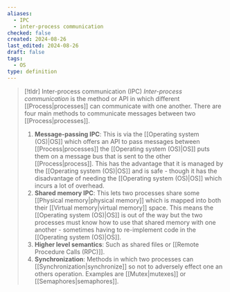```yaml
---
aliases:
  - IPC
  - inter-process communication
checked: false
created: 2024-08-26
last_edited: 2024-08-26
draft: false
tags:
  - OS
type: definition
---
```

>[!tldr] Inter-process communication (IPC)
>*Inter-process communication* is the method or API in which different [[Process|processes]] can communicate with one another. There are four main methods to communicate messages between two [[Process|processes]].
>1. **Message-passing IPC**: This is via the [[Operating system (OS)|OS]] which offers an API to pass messages between [[Process|processes]] the [[Operating system (OS)|OS]] puts them on a message bus that is sent to the other [[Process|process]]. This has the advantage that it is managed by the [[Operating system (OS)|OS]] and is safe - though it has the disadvantage of needing the [[Operating system (OS)|OS]] which incurs a lot of overhead. 
>2. **Shared memory IPC**: This lets two processes share some [[Physical memory|physical memory]] which is mapped into both their [[Virtual memory|virtual memory]] space. This means the [[Operating system (OS)|OS]] is out of the way but the two processes must know how to use that shared memory with one another - sometimes having to re-implement code in the [[Operating system (OS)|OS]].
>3. **Higher level semantics**: Such as shared files or [[Remote Procedure Calls (RPC)]].
>4. **Synchronization**: Methods in which two processes can [[Synchronization|synchronize]] so not to adversely effect one an others operation. Examples are [[Mutex|mutexes]] or [[Semaphores|semaphores]].